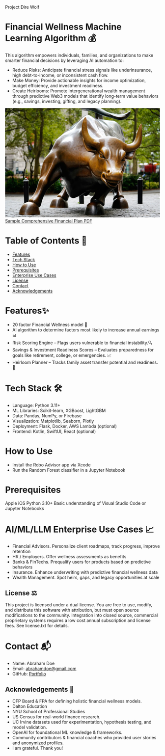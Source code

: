 Project Dire Wolf

# Financial Wellness Machine Learning Algorithm 💰
This algorithm empowers individuals, families, and organizations to make smarter financial decisions by leveraging AI automation to:
- Reduce Risks: Anticipate financial stress signals like underinsurance, high debt-to-income, or inconsistent cash flow.
- Make Money: Provide actionable insights for income optimization, budget efficiency, and investment readiness.
- Create Heirlooms: Promote intergenerational wealth management through predictive Web3 models that identify long-term value behaviors (e.g., savings, investing, gifting, and legacy planning).

![alt text](wall-street-bull.png)
[Sample Comprehensive Financial Plan PDF](comprehensive_financial_plan.pdf)

# Table of Contents  📖 
- [Features](#-features)
- [Tech Stack](#tech-stack)
- [How to Use](#how-to-use)
- [Prerequisites](#-prerequisites)
- [Enterprise Use Cases](#-enterprise-use-cases)
- [License](#-license)
- [Contact](#-contact)
- [Acknowledgements](#-acknowledgements)

# Features✨
- 20 factor Financial Wellness model 💃
- AI algorithm to determine factors most likely to increase annual earnings 📊 
- Risk Scoring Engine – Flags users vulnerable to financial instability.🔍 
- Savings & Investment Readiness Scores – Evaluates preparedness for goals like retirement, college, or emergencies. 📈 
- Heirloom Planner – Tracks family asset transfer potential and readiness. 📘

# Tech Stack 🛠
- Language: Python 3.11+
- ML Libraries: Scikit-learn, XGBoost, LightGBM
- Data: Pandas, NumPy, or Firebase
- Visualization: Matplotlib, Seaborn, Plotly
- Deployment: Flask, Docker, AWS Lambda (optional)
- Frontend: Kotlin, SwiftUI, React (optional)

# How to Use
- Install the Robo Advisor app via Xcode
- Run the Random Forest classifier in a Jupyter Notebook 

# Prerequisites
Apple iOS
Python 3.10+
Basic understanding of Visual Studio Code or Jupyter Notebooks

# AI/ML/LLM Enterprise Use Cases 📈
- Financial Advisors. Personalize client roadmaps, track progress, improve retention
- HR / Employers. Offer wellness assessments as benefits
- Banks & FinTechs. Prequalify users for products based on predictive behaviors
- Insurance. Enhance underwriting with predictive financial wellness data
- Wealth Management. Spot heirs, gaps, and legacy opportunities at scale

## License ⚖️ 
This project is licensed under a dual license. You are free to use, modify, and distribute this software with attribution, but must open source modifications to the community. Integration into closed source, commercial proprietary systems requires a low cost annual subscription and license fees. See license.txt for details. 

# Contact  📬
- Name: Abraham Doe
- Email: abrahamdoe@gmail.com
- GitHub: [Portfolio](https://github.com/BlackArsenic88?tab=repositories)

## Acknowledgements 🙏
- CFP Board & FPA for defining holistic financial wellness models.
- Dalton Education 
- NYU School of Professional Studies 
- US Census for real-world finance research.
- UC Irvine datasets used for experimentation, hypothesis testing, and model validation.
- OpenAI for foundational ML knowledge & frameworks.
- Community contributors & financial coaches who provided user stories and anonymized profiles.
- I am grateful. Thank you! 


















